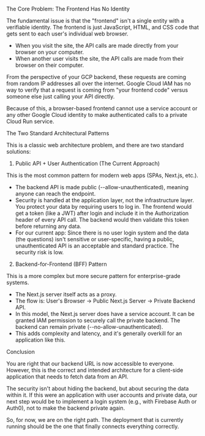 The Core Problem: The Frontend Has No Identity

  The fundamental issue is that the "frontend" isn't a single entity with a verifiable identity. The
  frontend is just JavaScript, HTML, and CSS code that gets sent to each user's individual web browser.

   * When you visit the site, the API calls are made directly from your browser on your computer.
   * When another user visits the site, the API calls are made from their browser on their computer.

  From the perspective of your GCP backend, these requests are coming from random IP addresses all over
  the internet. Google Cloud IAM has no way to verify that a request is coming from "your frontend code"
  versus someone else just calling your API directly.

  Because of this, a browser-based frontend cannot use a service account or any other Google Cloud
  identity to make authenticated calls to a private Cloud Run service.

  The Two Standard Architectural Patterns

  This is a classic web architecture problem, and there are two standard solutions:

  1. Public API + User Authentication (The Current Approach)

  This is the most common pattern for modern web apps (SPAs, Next.js, etc.).

   * The backend API is made public (--allow-unauthenticated), meaning anyone can reach the endpoint.
   * Security is handled at the application layer, not the infrastructure layer. You protect your data by
     requiring users to log in. The frontend would get a token (like a JWT) after login and include it in
     the Authorization header of every API call. The backend would then validate this token before
     returning any data.
   * For our current app: Since there is no user login system and the data (the questions) isn't
     sensitive or user-specific, having a public, unauthenticated API is an acceptable and standard
     practice. The security risk is low.

  2. Backend-for-Frontend (BFF) Pattern

  This is a more complex but more secure pattern for enterprise-grade systems.

   * The Next.js server itself acts as a proxy.
   * The flow is: User's Browser -> Public Next.js Server -> Private Backend API.
   * In this model, the Next.js server does have a service account. It can be granted IAM permission to
     securely call the private backend. The backend can remain private (--no-allow-unauthenticated).
   * This adds complexity and latency, and it's generally overkill for an application like this.

  Conclusion

  You are right that our backend URL is now accessible to everyone. However, this is the correct and 
  intended architecture for a client-side application that needs to fetch data from an API.

  The security isn't about hiding the backend, but about securing the data within it. If this were an
  application with user accounts and private data, our next step would be to implement a login system
  (e.g., with Firebase Auth or Auth0), not to make the backend private again.

  So, for now, we are on the right path. The deployment that is currently running should be the one that
  finally connects everything correctly.